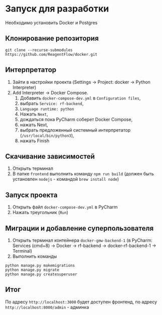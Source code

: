 # Запуск для разработки 
Необходимо установить Docker и Postgres

## Клонирование репозитория
```
git clone --recurse-submodules https://github.com/ReagentFlow/docker.git
```

## Интерпретатор 
1. Зайти в настройки проекта (Settings -> Project: docker -> Python Interpreter)
2. Add Interpreter -> Docker Compose. 
   1. Добавить `docker-compose-dev.yml` в `Configuration files`, 
   2. выбрать `Service: rf-backend`, 
   3. `Language runtime: python`
   2. Нажать `Next`, 
   3. дождаться пока PyCharm соберет Docker Compose, 
   4. нажать Next, 
   5. выбрать предложенный системный интерпретатор (`/usr/local/bin/python3`), 
   6. нажать Finish

## Скачивание зависимостей
1. Открыть терминал
2. В папке `frontend` выполнить команду `npm run build` (должен быть установлен `nodejs` - командой `brew install node`)

## Запуск проекта

1. Открыть файл `docker-compose-dev.yml` в PyCharm
2. Нажать треугольник (`Run`)

## Миграции и добавление суперпользователя

1. Открыть терминал контейнера `docker-gmw-backend-1` (в PyCharm: Services (cmd+8) -> Docker -> rf-backend -> docker-rf-backend-1 -> Terminal)
2. Выполнить команды
```
python manage.py makemigrations
python manage.py migrate
python manage.py createsuperuser
```

## Итог

По адресу `http://localhost:3000` будет доступен фронтенд, по адресу `http://localhost:8000/admin` - админка
